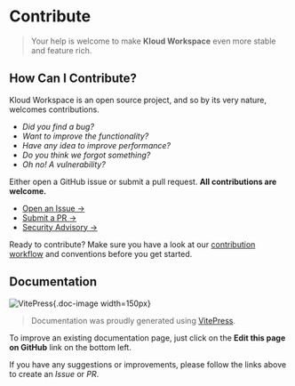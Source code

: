 # Contribute

> Your help is welcome to make **Kloud Workspace** even more stable and feature rich.

## How Can I Contribute?

Kloud Workspace is an open source project, and so by its very nature, welcomes contributions.

- *Did you find a bug?*
- *Want to improve the functionality?*
- *Have any idea to improve performance?*
- *Do you think we forgot something?*
- *Oh no! A vulnerability?*

Either open a GitHub issue or submit a pull request. **All contributions are welcome.**

- [Open an Issue →](https://github.com/kloudkit/workspace/issues/new/choose)
- [Submit a PR →](https://github.com/kloudkit/workspace/compare)
- [Security Advisory →](https://github.com/kloudkit/workspace/security/advisories/new)

Ready to contribute?
Make sure you have a look at our [contribution workflow](/contribute/contribution-workflow)
and conventions before you get started.

## Documentation

![VitePress](/icons/vitepress.svg){.doc-image width=150px}

> Documentation was proudly generated using [VitePress](https://vitepress.dev/).

To improve an existing documentation page, just click on the **Edit this page on GitHub**
link on the bottom left.

If you have any suggestions or improvements, please follow the links above to create an
*Issue* or *PR*.
